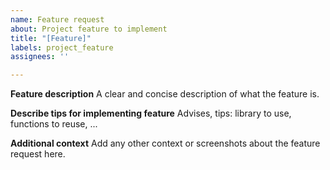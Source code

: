 ```yaml
---
name: Feature request
about: Project feature to implement
title: "[Feature]"
labels: project_feature
assignees: ''

---
```


**Feature description**
A clear and concise description of what the feature is. 

**Describe tips for implementing feature**
Advises, tips: library to use, functions to reuse, ...

**Additional context**
Add any other context or screenshots about the feature request here.
